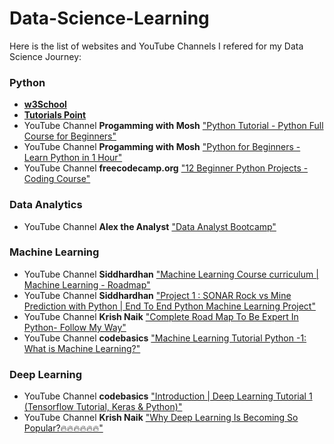 # Data-Science-Learning
Here is the list of websites and YouTube Channels I refered for my Data Science Journey:
### Python
- [**w3School**](https://www.w3schools.com/python/)
- [**Tutorials Point**](https://www.tutorialspoint.com/python/python_data_types.htm)
- YouTube Channel **Progamming with Mosh** ["Python Tutorial - Python Full Course for Beginners"](https://www.youtube.com/watch?v=_uQrJ0TkZlc)
- YouTube Channel **Progamming with Mosh** ["Python for Beginners - Learn Python in 1 Hour"](https://www.youtube.com/watch?v=kqtD5dpn9C8)
- YouTube Channel **freecodecamp.org** ["12 Beginner Python Projects - Coding Course"](https://www.youtube.com/watch?v=8ext9G7xspg)
### Data Analytics
- YouTube Channel **Alex the Analyst** ["Data Analyst Bootcamp"](https://www.youtube.com/watch?v=rGx1QNdYzvs&list=PLUaB-1hjhk8FE_XZ87vPPSfHqb6OcM0cF)
### Machine Learning
- YouTube Channel **Siddhardhan** ["Machine Learning Course curriculum | Machine Learning - Roadmap"](https://www.youtube.com/watch?v=bY__YW-xknU&list=PLfFghEzKVmjsNtIRwErklMAN8nJmebB0I)
- YouTube Channel **Siddhardhan** ["Project 1 : SONAR Rock vs Mine Prediction with Python | End To End Python Machine Learning Project"](https://www.youtube.com/watch?v=fiz1ORTBGpY&list=PLfFghEzKVmjvuSA67LszN1dZ-Dd_pkus6)
- YouTube Channel **Krish Naik** ["Complete Road Map To Be Expert In Python- Follow My Way"](https://www.youtube.com/watch?v=bPrmA1SEN2k&list=PLZoTAELRMXVPBTrWtJkn3wWQxZkmTXGwe&index=1)
- YouTube Channel **codebasics** ["Machine Learning Tutorial Python -1: What is Machine Learning?"](https://www.youtube.com/watch?v=gmvvaobm7eQ&list=PLeo1K3hjS3uvCeTYTeyfe0-rN5r8zn9rw)
### Deep Learning
- YouTube Channel **codebasics** ["Introduction | Deep Learning Tutorial 1 (Tensorflow Tutorial, Keras & Python)"](https://www.youtube.com/watch?v=Mubj_fqiAv8&list=PLeo1K3hjS3uu7CxAacxVndI4bE_o3BDtO)
- YouTube Channel **Krish Naik** ["Why Deep Learning Is Becoming So Popular?🔥🔥🔥🔥🔥🔥"](https://www.youtube.com/watch?v=YFNKnUhm_-s&list=PLZoTAELRMXVPGU70ZGsckrMdr0FteeRUi)

